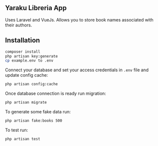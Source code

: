 ## Yaraku Libreria App

Uses Laravel and VueJs. Allows you to store book names associated with their authors.

## Installation
```bash
composer install
php artisan key:generate 
cp example.env to .env
```

Connect your database and set your access credentials in `.env` file and update config cache:
```bash
php artisan config:cache
```

Once database connection is ready run migration:
```bash
php artisan migrate
```

To generate some fake data run:
```bash
php artisan fake:books 500
```

To test run:
```bash
php artisan test
```